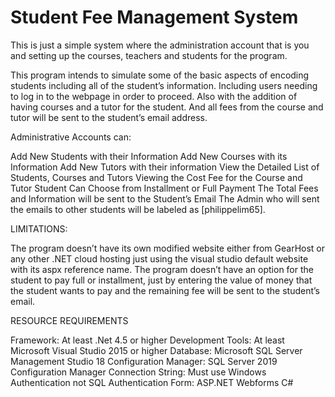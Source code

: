 # Student Fee Management System

This is just a simple system where the administration account that is you and setting up the courses, teachers and students for the program.

This program intends to simulate some of the basic aspects of encoding students including all of the student’s information. Including users needing to log in to the webpage in order to proceed. Also with the addition of having courses and a tutor for the student. And all fees from the course and tutor will be sent to the student’s email address.

Administrative Accounts can: 

Add New Students with their Information
Add New Courses with its Information
Add New Tutors with their information
View the Detailed List of Students, Courses and Tutors
Viewing the Cost Fee for the Course and Tutor
Student Can Choose from Installment or Full Payment
The Total Fees and Information will be sent to the Student’s Email 
The Admin who will sent the emails to other students will be labeled as [philippelim65].

LIMITATIONS:

The program doesn’t have its own modified website either from GearHost or any other .NET cloud hosting just using the visual studio default website with its aspx reference name. The program doesn’t have an option for the student to pay full or installment, just by entering the value of money that the student wants to pay and the remaining fee will be sent to the student’s email.

RESOURCE REQUIREMENTS

Framework: At least .Net 4.5 or higher
Development Tools: At least Microsoft Visual Studio 2015 or higher
Database: Microsoft SQL Server Management Studio 18
Configuration Manager: SQL Server 2019 Configuration Manager
Connection String: Must use Windows Authentication not SQL Authentication
Form: ASP.NET Webforms C#



